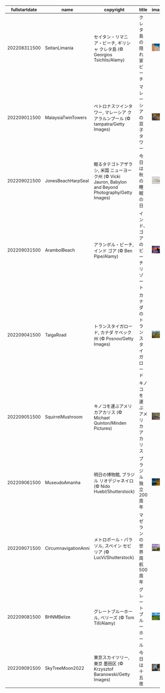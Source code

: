 |fullstartdate|name|copyright|title|image|
|--|--|--|--|--|
202208311500|SeitanLimania|セイタン・リマニア・ビーチ, ギリシャ クレタ島 (© Georgios Tsichlis/Alamy)|クレタ島の隠れ家ビーチ|![](/ja-JP/2022/09/202208311500SeitanLimania.jpg)|
202209011500|MalaysiaTwinTowers|ペトロナスツインタワー, マレーシア クアラルンプール (© tampatra/Getty Images)|マレーシアの双子タワー|![](/ja-JP/2022/09/202209011500MalaysiaTwinTowers.jpg)|
202209021500|JonesBeachHarpSeal|眠るタテゴトアザラシ, 米国 ニューヨーク州  (© Vicki Jauron, Babylon and Beyond Photography/Getty Images)|今日は秋の睡眠の日|![](/ja-JP/2022/09/202209021500JonesBeachHarpSeal.jpg)|
202209031500|ArambolBeach|アランボル・ビーチ, インド ゴア (© Ben Pipe/Alamy)|インド、ゴアのビーチリゾート|![](/ja-JP/2022/09/202209031500ArambolBeach.jpg)|
202209041500|TaigaRoad|トランスタイガロード, カナダ ケベック州 (© Posnov/Getty Images)|カナダのトランスタイガロード|![](/ja-JP/2022/09/202209041500TaigaRoad.jpg)|
202209051500|SquirrelMushroom|キノコを運ぶアメリカアカリス  (© Michael Quinton/Minden Pictures)|キノコを運ぶアメリカアカリス|![](/ja-JP/2022/09/202209051500SquirrelMushroom.jpg)|
202209061500|MuseudoAmanha|明日の博物館, ブラジル リオデジャネイロ (© Nido Huebl/Shutterstock)|ブラジル独立 200 周年|![](/ja-JP/2022/09/202209061500MuseudoAmanha.jpg)|
202209071500|CircumnavigationAnni|メトロポール・パラソル, スペイン セビリア (© LucVi/Shutterstock)|マゼランの世界周航 500 周年|![](/ja-JP/2022/09/202209071500CircumnavigationAnni.jpg)|
202209081500|BHNMBelize|グレートブルーホール, ベリーズ (© Tom Till/Alamy)|グレートブルーホール|![](/ja-JP/2022/09/202209081500BHNMBelize.jpg)|
202209091500|SkyTreeMoon2022|東京スカイツリー, 東京 墨田区 (© Krzysztof Baranowski/Getty Images)|今日は十五夜|![](/ja-JP/2022/09/202209091500SkyTreeMoon2022.jpg)|
